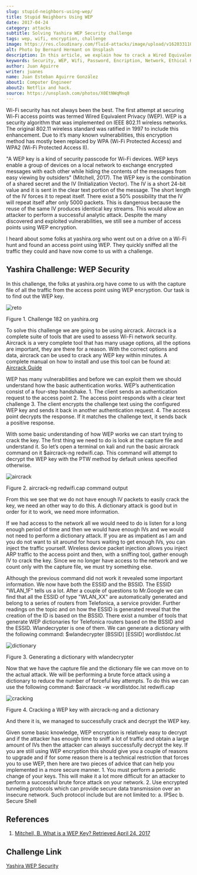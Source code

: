 ```yaml
---
slug: stupid-neighbors-using-wep/
title: Stupid Neighbors Using WEP
date: 2017-04-24
category: attacks
subtitle: Solving Yashira WEP Security challenge
tags: wep, wifi, encryption, challenge
image: https://res.cloudinary.com/fluid-attacks/image/upload/v1620331104/blog/stupid-neighbors-using-wep/cover_zfucpe.webp
alt: Photo by Bernard Hermant on Unsplash
description: In this article, we explain how to crack a Wired Equivalent Privacy (WEP) algorithm by analyzing its traffic.
keywords: Security, WEP, Wifi, Password, Encription, Network, Ethical Hacking, Pentesting
author: Juan Aguirre
writer: juanes
name: Juan Esteban Aguirre González
about1: Computer Engineer
about2: Netflix and hack.
source: https://unsplash.com/photos/X0EtNWqMnq8
---
```


Wi-Fi security has not always been the best. The first attempt at
securing Wi-Fi access points was termed Wired Equivalent Privacy (WEP).
WEP is a security algorithm that was implemented on IEEE 802.11 wireless
networks. The original 802.11 wireless standard was ratified in 1997 to
include this enhancement. Due to it’s many known vulnerabilities, this
encryption method has mostly been replaced by WPA (Wi-Fi Protected
Access) and WPA2 (Wi-Fi Protected Access II).

"A WEP key is a kind of security passcode for Wi-Fi devices. WEP keys
enable a group of devices on a local network to exchange encrypted
messages with each other while hiding the contents of the messages from
easy viewing by outsiders" (Mitchell, 2017). The WEP key is the
combination of a shared secret and the IV (Initialization Vector). The
IV is a short 24-bit value and it is sent in the clear text portion of
the message. The short length of the IV forces it to repeat itself.
There exist a 50% possibility that the IV will repeat itself after only
5000 packets. This is dangerous because the reuse of the same IV
produces identical key streams. This would allow an attacker to perform
a successful analytic attack. Despite the many discovered and exploited
vulnerabilities, we still see a number of access points using WEP
encryption.

I heard about some folks at yashira.org who went out on a drive on a
Wi-Fi hunt and found an access point using WEP. They quickly sniffed all
the traffic they could and have now come to us with a challenge.

## Yashira Challenge: WEP Security

In this challenge, the folks at yashira.org have come to us with the
capture file of all the traffic from the access point using WEP
encryption. Our task is to find out the WEP key.

<div class="imgblock">

![reto](https://res.cloudinary.com/fluid-attacks/image/upload/v1620331102/blog/stupid-neighbors-using-wep/image1_rgy41c.webp)

<div class="title">

Figure 1. Challenge 182 on yashira.org

</div>

</div>

To solve this challenge we are going to be using aircrack. Aircrack is a
complete suite of tools that are used to assess Wi-Fi network security.
Aircrack is a very complete tool that has many usage options, all the
options are important, they are there for a reason. With the correct
options and data, aircrack can be used to crack any WEP key within
minutes. A complete manual on how to install and use this tool can be
found at: [Aircrack
Guide](https://www.aircrack-ng.org/doku.php?id=install_aircrack)

WEP has many vulnerabilities and before we can exploit them we should
understand how the basic authentication works. WEP’s authentication
consist of a four-step handshake. 1. The client sends an authentication
request to the access point 2. The access point responds with a clear
text challenge 3. The client encrypts the challenge text using the
configured WEP key and sends it back in another authentication request. 4.
The access point decrypts the response. If it matches the challenge
text, it sends back a positive response.

With some basic understanding of how WEP works we can start trying to
crack the key. The first thing we need to do is look at the capture file
and understand it. So let’s open a terminal on kali and run the basic
aircrack command on it $aircrack-ng redwifi.cap. This command will
attempt to decrypt the WEP key with the PTW method by default unless
specified otherwise.

<div class="imgblock">

![aircrack](https://res.cloudinary.com/fluid-attacks/image/upload/v1620331103/blog/stupid-neighbors-using-wep/image2_kdn3u3.webp)

<div class="title">

Figure 2. aircrack-ng redwifi.cap command output

</div>

</div>

From this we see that we do not have enough IV packets to easily crack
the key, we need an other way to do this. A dictionary attack is good
but in order for it to work, we need more information.

If we had access to the network all we would need to do is listen for a
long enough period of time and then we would have enough IVs and we
would not need to perform a dictionary attack. If you are as impatient
as I am and you do not want to sit around for hours waiting to get
enough IVs, you can inject the traffic yourself. Wireless device packet
injection allows you inject ARP traffic to the access point and then,
with a sniffing tool, gather enough IV to crack the key. Since we no
longer have access to the network and we count only with the capture
file, we must try something else.

Although the previous command did not work it revealed some important
information. We now have both the ESSID and the BSSID. The ESSID
"WLAN\_1F" tells us a lot. After a couple of questions to Mr.Google we
can find that all the ESSID of type "WLAN\_XX" are automatically
generated and belong to a series of routers from Telefonica, a service
provider. Further readings on the topic and on how the ESSID is
generated reveal that the creation of the ID is based on the BSSID.
There exist a number of tools that generate WEP dictionaries for
Telefonica routers based on the BSSID and the ESSID. Wlandecrypter is
one of them. We can generate a dictionary with the following command:
$wlandecrypter \[BSSID\] \[ESSID\] wordlistdoc.lst

<div class="imgblock">

![dictionary](https://res.cloudinary.com/fluid-attacks/image/upload/v1620331102/blog/stupid-neighbors-using-wep/image3_ifwlhe.webp)

<div class="title">

Figure 3. Generating a dictionary with wlandecrypter

</div>

</div>

Now that we have the capture file and the dictionary file we can move on
to the actual attack. We will be performing a brute force attack using a
dictionary to reduce the number of forceful key attempts. To do this we
can use the following command: $aircraack -w wordlistdoc.lst redwifi.cap

<div class="imgblock">

![cracking](https://res.cloudinary.com/fluid-attacks/image/upload/v1620331102/blog/stupid-neighbors-using-wep/image4_anrc8t.webp)

<div class="title">

Figure 4. Cracking a WEP key with aircrack-ng and a dictionary

</div>

</div>

And there it is, we managed to successfully crack and decrypt the WEP
key.

Given some basic knowledge, WEP encryption is relatively easy to decrypt
and if the attacker has enough time to sniff a lot of traffic and obtain
a large amount of IVs then the attacker can always successfully decrypt
the key. If you are still using WEP encryption this should give you a
couple of reasons to upgrade and if for some reason there is a technical
restriction that forces you to use WEP, then here are two pieces of
advice that can help you implemented in a more secure manner. 1. You
must perform a periodic change of your keys. This will make it a lot
more difficult for an attacker to perform a successful brute force
attack on your network. 2. Use encrypted tunneling protocols which can
provide secure data transmission over an insecure network. Such protocol
include but are not limited to: a. IPSec b. Secure Shell

## References

1. [Mitchell, B. What is a WEP Key? Retrieved
    April 24, 2017](https://www.lifewire.com/what-is-a-wep-key-818305)

## Challenge Link

[Yashira WEP
Security](http://www.yashira.org/index.php?mode=Retos&resp=inforeto&level=182)
